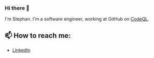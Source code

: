 ### Hi there 👋

I'm Stephan. I'm a software engineer, working at GitHub on [CodeQL](https://codeql.github.com).

📫 How to reach me:
----

- [LinkedIn](https://www.linkedin.com/in/stephan-brandauer/)


<!--
**kaeluka/kaeluka** is a ✨ _special_ ✨ repository because its `README.md` (this file) appears on your GitHub profile.

Here are some ideas to get you started:

- 🔭 I’m currently working on ...
- 🌱 I’m currently learning ...
- 👯 I’m looking to collaborate on ...
- 🤔 I’m looking for help with ...
- 💬 Ask me about ...
- 😄 Pronouns: ...
- ⚡ Fun fact: ...
-->
